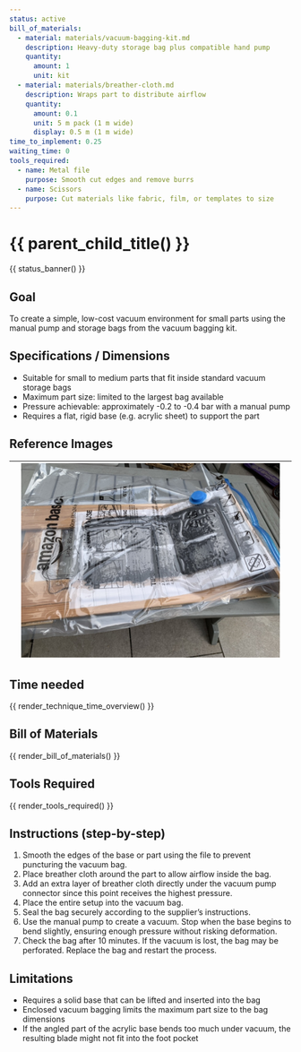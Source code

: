 ```yaml
---
status: active
bill_of_materials:
  - material: materials/vacuum-bagging-kit.md
    description: Heavy-duty storage bag plus compatible hand pump
    quantity:
      amount: 1
      unit: kit
  - material: materials/breather-cloth.md
    description: Wraps part to distribute airflow
    quantity:
      amount: 0.1
      unit: 5 m pack (1 m wide)
      display: 0.5 m (1 m wide)
time_to_implement: 0.25
waiting_time: 0
tools_required:
  - name: Metal file
    purpose: Smooth cut edges and remove burrs
  - name: Scissors
    purpose: Cut materials like fabric, film, or templates to size
---
```

# {{ parent_child_title() }}
{{ status_banner() }}

## Goal
To create a simple, low-cost vacuum environment for small parts using the manual pump and storage bags from the vacuum bagging kit.

## Specifications / Dimensions
- Suitable for small to medium parts that fit inside standard vacuum storage bags
- Maximum part size: limited to the largest bag available
- Pressure achievable: approximately -0.2 to -0.4 bar with a manual pump
- Requires a flat, rigid base (e.g. acrylic sheet) to support the part

## Reference Images

|          | ![Full Bagging](full_bagging.jpeg) |          |
|----------|------------------------------------|----------|

## Time needed

{{ render_technique_time_overview() }}

## Bill of Materials

{{ render_bill_of_materials() }}

## Tools Required
{{ render_tools_required() }}

## Instructions (step-by-step)
1. Smooth the edges of the base or part using the file to prevent puncturing the vacuum bag.
2. Place breather cloth around the part to allow airflow inside the bag.
3. Add an extra layer of breather cloth directly under the vacuum pump connector since this point receives the highest pressure.
4. Place the entire setup into the vacuum bag.
5. Seal the bag securely according to the supplier’s instructions.
6. Use the manual pump to create a vacuum. Stop when the base begins to bend slightly, ensuring enough pressure without risking deformation.
7. Check the bag after 10 minutes. If the vacuum is lost, the bag may be perforated. Replace the bag and restart the process.



## Limitations
- Requires a solid base that can be lifted and inserted into the bag
- Enclosed vacuum bagging limits the maximum part size to the bag dimensions
- If the angled part of the acrylic base bends too much under vacuum, the resulting blade might not fit into the foot pocket
